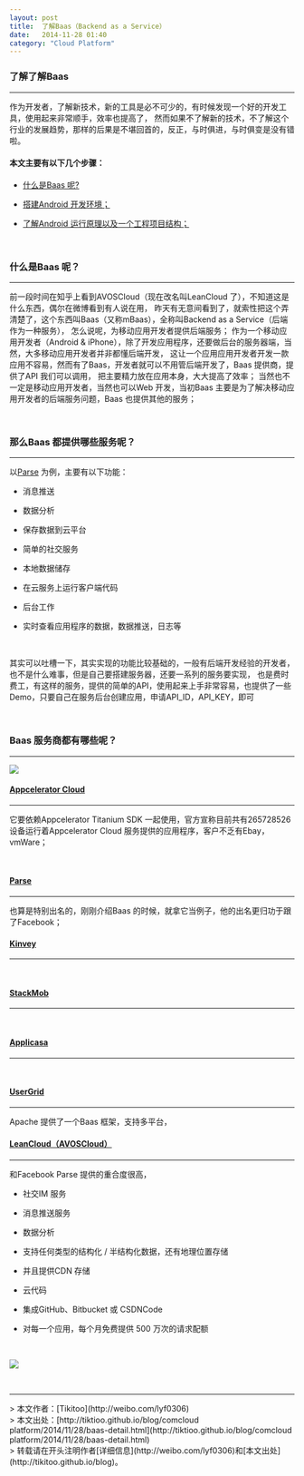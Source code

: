 ```yaml
---
layout: post
title:  了解Baas（Backend as a Service）
date:   2014-11-28 01:40
category: "Cloud Platform"
---
```


<h3>了解了解Baas</h3>
<hr />

作为开发者，了解新技术，新的工具是必不可少的，有时候发现一个好的开发工具，使用起来非常顺手，效率也提高了，
然而如果不了解新的技术，不了解这个行业的发展趋势，那样的后果是不堪回首的，反正，与时俱进，与时俱变是没有错啦。

<h4>本文主要有以下几个步骤：</h4>

- <a href="#what-is-baas">什么是Baas 呢?</a>

- <a href="#baas-service">搭建Android 开发环境；</a>

- <a href="#baas-service-company">了解Android 运行原理以及一个工程项目结构；</a>

<br />

<h3 id="what-is-baas">什么是Baas 呢？</h3>
<hr />

前一段时间在知乎上看到AVOSCloud（现在改名叫LeanCloud 了），不知道这是什么东西，偶尔在微博看到有人说在用，
昨天有无意间看到了，就索性把这个弄清楚了，这个东西叫Baas（又称mBaas），全称叫Backend as a Service（后端作为一种服务），
怎么说呢，为移动应用开发者提供后端服务；
作为一个移动应用开发者（Android & iPhone），除了开发应用程序，还要做后台的服务器端，当然，大多移动应用开发者并非都懂后端开发，
这让一个应用应用开发者开发一款应用不容易，然而有了Baas，开发者就可以不用管后端开发了，Baas 提供商，提供了API 我们可以调用，
把主要精力放在应用本身，大大提高了效率；
当然也不一定是移动应用开发者，当然也可以Web 开发，当初Baas 主要是为了解决移动应用开发者的后端服务问题，Baas 也提供其他的服务；

<br />

<h3 id="baas-service">那么Baas 都提供哪些服务呢？</h3>
<hr />

以[Parse](https://www.parse.com/) 为例，主要有以下功能：<br />

- 消息推送

- 数据分析

- 保存数据到云平台

- 简单的社交服务

- 本地数据储存

- 在云服务上运行客户端代码

- 后台工作

- 实时查看应用程序的数据，数据推送，日志等

<br />

其实可以吐槽一下，其实实现的功能比较基础的，一般有后端开发经验的开发者，也不是什么难事，但是自己要搭建服务器，还要一系列的服务要实现，
也是费时费工，有这样的服务，提供的简单的API，使用起来上手非常容易，也提供了一些 Demo，只要自己在服务后台创建应用，申请API_ID，API_KEY，即可

<br />

<h3 id="baas-service-company">Baas 服务商都有哪些呢？</h3>
<hr />

![](http://optimusmobile.wpengine.netdna-cdn.com/wp-content/uploads/2013/04/top_5_mobile_back-end-providers.png)

 <h4> <a href="http://www.appcelerator.com/cloud/)">Appcelerator Cloud</a> </h4>
<hr />

它要依赖Appcelerator Titanium SDK 一起使用，官方宣称目前共有265728526 设备运行着Appcelerator Cloud 服务提供的应用程序，客户不乏有Ebay，vmWare；

<br />

 <h4> <a href="https://www.parse.com/">Parse</a> </h4>
<hr />
也算是特别出名的，刚刚介绍Baas 的时候，就拿它当例子，他的出名更归功于跟了Facebook；

<br />

 <h4> <a href="http://www.kinvey.com/">Kinvey</a> </h4>
<hr />

<br />

<h4> <a href="https://www.stackmob.com/">StackMob</a> </h4>
<hr />

<br />

 <h4> <a href="http://www.applicasa.com/">Applicasa</a> </h4>
<hr />

<br />

 <h4> <a href="http://usergrid.incubator.apache.org/">UserGrid</a> </h4>
<hr />
Apache 提供了一个Baas 框架，支持多平台，

<br />

 <h4> <a href="https://leancloud.cn/">LeanCloud（AVOSCloud）</a> </h4>
<hr />
和Facebook Parse 提供的重合度很高， <br />

- 社交IM 服务

- 消息推送服务

- 数据分析

- 支持任何类型的结构化 / 半结构化数据，还有地理位置存储

- 并且提供CDN 存储

- 云代码

- 集成GitHub、Bitbucket 或 CSDNCode

- 对每一个应用，每个月免费提供 500 万次的请求配额

<br />

![](http://deveconomics.wpengine.netdna-cdn.com/wp-content/uploads/2013/05/BaaS-Shootout.png)

<br />

<hr />
> 本文作者：[Tikitoo](http://weibo.com/lyf0306) <br />
> 本文出处：[http://tiktioo.github.io/blog/comcloud platform/2014/11/28/baas-detail.html](http://tiktioo.github.io/blog/comcloud platform/2014/11/28/baas-detail.html) <br />
> 转载请在开头注明作者[详细信息](http://weibo.com/lyf0306)和[本文出处](http://tikitoo.github.io/blog)。


